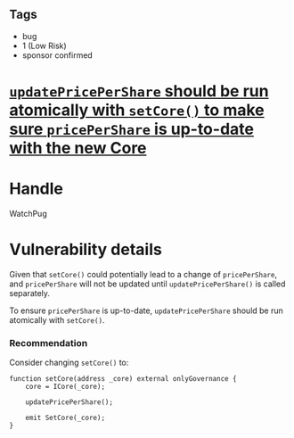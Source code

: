 ## Tags

- bug
- 1 (Low Risk)
- sponsor confirmed

# [`updatePricePerShare` should be run atomically with `setCore()` to make sure `pricePerShare` is up-to-date with the new Core](https://github.com/code-423n4/2021-10-badgerdao-findings/issues/61) 

# Handle

WatchPug


# Vulnerability details

Given that `setCore()` could potentially lead to a change of `pricePerShare`, and `pricePerShare` will not be updated until `updatePricePerShare()` is called separately.

To ensure `pricePerShare` is up-to-date, `updatePricePerShare` should be run atomically with `setCore()`.

### Recommendation

Consider changing `setCore()` to:

```solidity
function setCore(address _core) external onlyGovernance {
    core = ICore(_core);

    updatePricePerShare();

    emit SetCore(_core);
}
```

